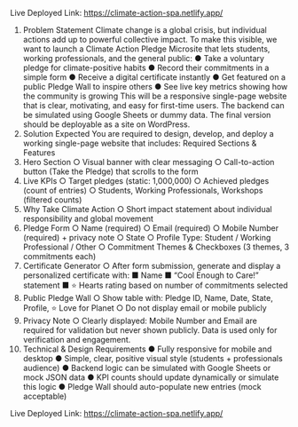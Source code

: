 Live Deployed Link: https://climate-action-spa.netlify.app/

1. Problem Statement
Climate change is a global crisis, but individual actions add up to powerful collective impact. To
make this visible, we want to launch a Climate Action Pledge Microsite that lets students,
working professionals, and the general public:
● Take a voluntary pledge for climate-positive habits
● Record their commitments in a simple form
● Receive a digital certificate instantly
● Get featured on a public Pledge Wall to inspire others
● See live key metrics showing how the community is growing
This will be a responsive single-page website that is clear, motivating, and easy for first-time
users.
The backend can be simulated using Google Sheets or dummy data. The final version should
be deployable as a site on WordPress.
2. Solution Expected
You are required to design, develop, and deploy a working single-page website that
includes:
Required Sections & Features
1. Hero Section
○ Visual banner with clear messaging
○ Call-to-action button (Take the Pledge) that scrolls to the form
2. Live KPIs
○ Target pledges (static: 1,000,000)
○ Achieved pledges (count of entries)
○ Students, Working Professionals, Workshops (filtered counts)
3. Why Take Climate Action
○ Short impact statement about individual responsibility and global movement
4. Pledge Form
○ Name (required)
○ Email (required)
○ Mobile Number (required) + privacy note
○ State
○ Profile Type: Student / Working Professional / Other
○ Commitment Themes & Checkboxes (3 themes, 3 commitments each)
5. Certificate Generator
○ After form submission, generate and display a personalized certificate with:
■ Name
■ “Cool Enough to Care!” statement
■ ⭐ Hearts rating based on number of commitments selected
6. Public Pledge Wall
○ Show table with: Pledge ID, Name, Date, State, Profile, ⭐ Love for Planet
○ Do not display email or mobile publicly
7. Privacy Note
○ Clearly displayed:
Mobile Number and Email are required for validation but never shown publicly.
Data is used only for verification and engagement.
3. Technical & Design Requirements
● Fully responsive for mobile and desktop
● Simple, clear, positive visual style (students + professionals audience)
● Backend logic can be simulated with Google Sheets or mock JSON data
● KPI counts should update dynamically or simulate this logic
● Pledge Wall should auto-populate new entries (mock acceptable)


Live Deployed Link: https://climate-action-spa.netlify.app/
